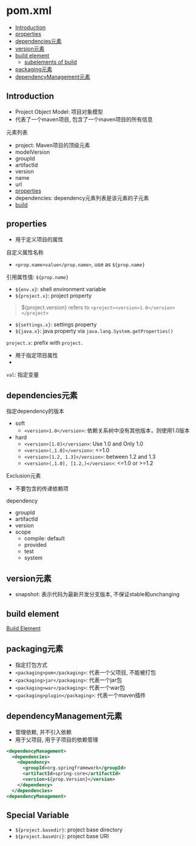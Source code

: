 # pom.xml

- [Introduction](#introduction)
- [properties](#properties)
- [dependencies元素](#dependencies元素)
- [version元素](#version元素)
- [build element](#build-element)
  - [subelements of build](#subelements-of-build)
- [packaging元素](#packaging元素)
- [dependencyManagement元素](#dependencymanagement元素)

## Introduction

- Project Object Model: 项目对象模型
- 代表了一个maven项目, 包含了一个maven项目的所有信息

元素列表

- project: Maven项目的顶级元素
- modelVersion
- groupId
- artifactId
- version
- name
- url
- [properties](#properties)
- dependencies: dependency元素列表是该元素的子元素
- [build](#build-element)

## properties

- 用于定义项目的属性

自定义属性名称

- `<prop.name>value</prop.name>`, use as `${prop.name}`

引用属性值: `${prop.name}`

- `${env.x}`: shell environment variable
- `${project.x}`: project property

> ${project.version} refers to `<project><version>1.0</version></project>`

- `${settings.x}`: settings property
- `${java.x}`: java property via `java.lang.System.getProperties()`


`project.x`: prefix with `project.`

- 用于指定项目属性
-

`val`: 指定变量

## dependencies元素

指定dependency的版本

- soft
  - `<version>1.0</version>`: 依赖关系树中没有其他版本，则使用1.0版本
- hard
  - `<version>[1.0]</version>`: Use 1.0 and Only 1.0
  - `<version>(,1.0]</version>`: <=1.0
  - `<version>[1.2, 1.3]</version>`: between 1.2 and 1.3
  - `<version>(,1.0], [1.2,)</version>`: <=1.0 or >=1.2

Exclusion元素

- 不要包含的传递依赖项

dependency

- groupId
- artifactId
- version
- scope
  - compile: default
  - provided
  - test
  - system

## version元素

- snapshot: 表示代码为最新开发分支版本, 不保证stable和unchanging

## build element

[Build Element](Maven_Pom_Xml_Build_Element.md)

## packaging元素

- 指定打包方式
- `<packaging>pom</packaging>`: 代表一个父项目, 不能被打包
- `<packaging>jar</packaging>`: 代表一个jar包
- `<packaging>war</packaging>`: 代表一个war包
- `<packaging>plugin</packaging>`: 代表一个maven插件

## dependencyManagement元素

- 管理依赖, 并不引入依赖
- 用于父项目, 用于子项目的依赖管理

```xml
<dependencyManagement>
  <dependencies>
    <dependency>
      <groupId>org.springframework</groupId>
      <artifactId>spring-core</artifactId>
      <version>${prop.Version}</version>
    </dependency>
  </dependencies>
<dependencyManagement>
```

## Special Variable

- `${project.basedir}`: project base directory
- `${project.baseUri}`: project base URI

